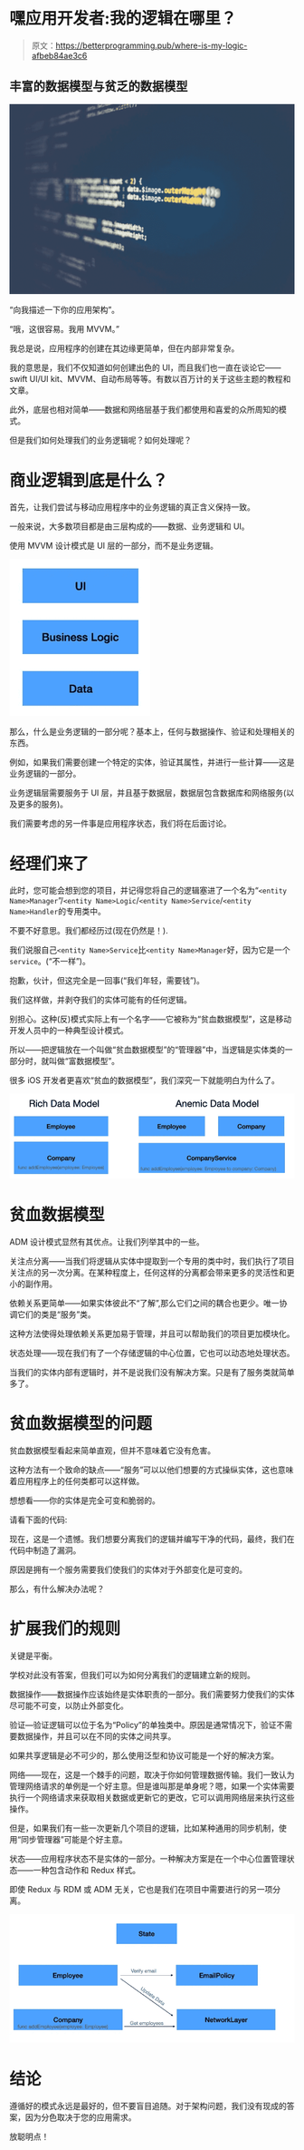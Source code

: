# 嘿应用开发者:我的逻辑在哪里？

> 原文：<https://betterprogramming.pub/where-is-my-logic-afbeb84ae3c6>

## 丰富的数据模型与贫乏的数据模型

![](img/6dfb5a8ce386d54fedc012dd46821139.png)

“向我描述一下你的应用架构”。

“哦，这很容易。我用 MVVM。”

我总是说，应用程序的创建在其边缘更简单，但在内部非常复杂。

我的意思是，我们不仅知道如何创建出色的 UI，而且我们也一直在谈论它——swift UI/UI kit、MVVM、自动布局等等。有数以百万计的关于这些主题的教程和文章。

此外，底层也相对简单——数据和网络层基于我们都使用和喜爱的众所周知的模式。

但是我们如何处理我们的业务逻辑呢？如何处理呢？

# 商业逻辑到底是什么？

首先，让我们尝试与移动应用程序中的业务逻辑的真正含义保持一致。

一般来说，大多数项目都是由三层构成的——数据、业务逻辑和 UI。

使用 MVVM 设计模式是 UI 层的一部分，而不是业务逻辑。

![](img/4cd6f4bc17c0b1bf2fd3f2e4d10a094c.png)

那么，什么是业务逻辑的一部分呢？基本上，任何与数据操作、验证和处理相关的东西。

例如，如果我们需要创建一个特定的实体，验证其属性，并进行一些计算——这是业务逻辑的一部分。

业务逻辑层需要服务于 UI 层，并且基于数据层，数据层包含数据库和网络服务(以及更多的服务)。

我们需要考虑的另一件事是应用程序状态，我们将在后面讨论。

# 经理们来了

此时，您可能会想到您的项目，并记得您将自己的逻辑塞进了一个名为“`<entity Name>Manager`”/`<entity Name>Logic`/`<entity Name>Service`/`<entity Name>Handler`的专用类中。

不要不好意思。我们都经历过(现在仍然是！).

我们说服自己`<entity Name>Service`比`<entity Name>Manager`好，因为它是一个`service`。(“不一样”)。

抱歉，伙计，但这完全是一回事(“我们年轻，需要钱”)。

我们这样做，并剥夺我们的实体可能有的任何逻辑。

别担心。这种(反)模式实际上有一个名字——它被称为“贫血数据模型”，这是移动开发人员中的一种典型设计模式。

所以——把逻辑放在一个叫做“贫血数据模型”的“管理器”中，当逻辑是实体类的一部分时，就叫做“富数据模型”。

很多 iOS 开发者更喜欢“贫血的数据模型”，我们深究一下就能明白为什么了。

![](img/a8ca74b84e1ed66d8154472667334d22.png)

# 贫血数据模型

ADM 设计模式显然有其优点。让我们列举其中的一些。

关注点分离——当我们将逻辑从实体中提取到一个专用的类中时，我们执行了项目关注点的另一次分离。在某种程度上，任何这样的分离都会带来更多的灵活性和更小的副作用。

依赖关系更简单——如果实体彼此不“了解”,那么它们之间的耦合也更少。唯一协调它们的类是“服务”类。

这种方法使得处理依赖关系更加易于管理，并且可以帮助我们的项目更加模块化。

状态处理——现在我们有了一个存储逻辑的中心位置，它也可以动态地处理状态。

当我们的实体内部有逻辑时，并不是说我们没有解决方案。只是有了服务类就简单多了。

# 贫血数据模型的问题

贫血数据模型看起来简单直观，但并不意味着它没有危害。

这种方法有一个致命的缺点——“服务”可以以他们想要的方式操纵实体，这也意味着应用程序上的任何类都可以这样做。

想想看——你的实体是完全可变和脆弱的。

请看下面的代码:

现在，这是一个遗憾。我们想要分离我们的逻辑并编写干净的代码，最终，我们在代码中制造了漏洞。

原因是拥有一个服务需要我们使我们的实体对于外部变化是可变的。

那么，有什么解决办法呢？

# 扩展我们的规则

关键是平衡。

学校对此没有答案，但我们可以为如何分离我们的逻辑建立新的规则。

数据操作——数据操作应该始终是实体职责的一部分。我们需要努力使我们的实体尽可能不可变，以防止外部变化。

验证—验证逻辑可以位于名为“Policy”的单独类中。原因是通常情况下，验证不需要数据操作，并且可以在不同的实体之间共享。

如果共享逻辑是必不可少的，那么使用泛型和协议可能是一个好的解决方案。

网络——现在，这是一个棘手的问题，取决于你如何管理数据传输。我们一致认为管理网络请求的单例是一个好主意。但是谁叫那是单身呢？嗯，如果一个实体需要执行一个网络请求来获取相关数据或更新它的更改，它可以调用网络层来执行这些操作。

但是，如果我们有一些一次更新几个项目的逻辑，比如某种通用的同步机制，使用“同步管理器”可能是个好主意。

状态——应用程序状态不是实体的一部分。一种解决方案是在一个中心位置管理状态——一种包含动作和 Redux 样式。

即使 Redux 与 RDM 或 ADM 无关，它也是我们在项目中需要进行的另一项分离。

![](img/5024cecfcca2bd96e4ea6641d27681fc.png)

# 结论

遵循好的模式永远是最好的，但不要盲目追随。对于架构问题，我们没有现成的答案，因为分色取决于您的应用需求。

放聪明点！